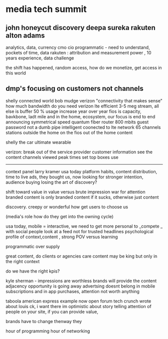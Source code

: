 # media tech summit
john honeycut discovery
deepa sureka rakuten
alton adams
------
analytics, data, currency
cmo cio
programmatic - need to understand, pockets of time, data 
rakuten : attribution and measurement power , 10 years experience, data challenge

the shift has happened, random access, 
how do we monetize, get access in this world

dmp's 
focusing on customers not channels
------
shelly
connected world
bob mudge verizon
"connectivity that makes sense"
how much bandwidth do you need
verizon
lte efficient
3-5 meg stream, all else is buffer
50 % usage increase year over year
fios is capacity, bavkbone, ladt mile and in the home, ecosystem, our focus is end to end 
announcing symmetrical speed quantum fiber router
	800 mbits
	guest password
	not a dumb pipe
	intelligent
coonected to lte network 65 channels stations outside the home on the fios 
out of the home content

shelly the car ultimate wearable

verizon: break out of the service provider
customer information 
see the content channels viewed
peak times
set top boxes use

------

context panel
larry kramer usa today
platform habits, content distribution, time to live
ads, they bought us, now looking for stronger intention, audience buying
losing the art of discovery?

shift toward value in value versus brute impression war for attention
branded content is only branded content if it sucks, otherwise just content

discovery. creepy or wonderful
how get users to choose us

(media's role how do they get into the owning cycle)

usa today, mobile = interactive, we need to get more personal to _compete _ with social
people look at a feed not for trusted headlines
psychological profile of context,content , strong POV versus learning

programmatic
over supply

great content, do clients or agencies care
content may be king but only in the right context

do we have the right kpis?

kyle sherman - impressions are worthless
brands will provide the content
adjacency opportunity is going away
advertsing doesnt belong in mobile
subscriptions and in app purchases, attention not worth anything

taboola
american express example now open forum
tech crunch wrote about louis ck, i want there
im optimistic about story telling
attention of people on your site, if you can provide value, 

brands have to change thenway they 

hour of programming hour of networking
	


